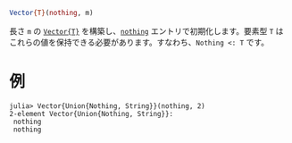```julia
Vector{T}(nothing, m)
```

長さ `m` の [`Vector{T}`](@ref) を構築し、[`nothing`](@ref) エントリで初期化します。要素型 `T` はこれらの値を保持できる必要があります。すなわち、`Nothing <: T` です。

# 例

```jldoctest
julia> Vector{Union{Nothing, String}}(nothing, 2)
2-element Vector{Union{Nothing, String}}:
 nothing
 nothing
```
